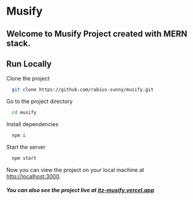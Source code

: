 # Musify

## Welcome to Musify Project created with MERN stack.

## Run Locally

Clone the project

```bash
  git clone https://github.com/rabius-sunny/musify.git
```

Go to the project directory

```bash
  cd musify
```

Install dependencies

```bash
  npm i
```

Start the server

```bash
  npm start
```

Now you can view the project on your local machine at [http://localhost:3000](http://localhost:3000).

##### You can also see the project live at [itz-musify.vercel.app](https://itz-musify.vercel.app/)
